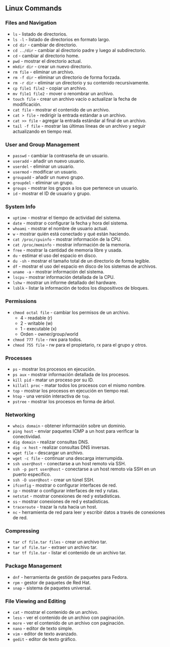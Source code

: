## Linux Commands

### Files and Navigation
- `ls` - listado de directorios.
- `ls -l` - listado de directorios en formato largo.
- `cd dir` - cambiar de directorio.
- `cd ../dir` - cambiar al directorio padre y luego al subdirectorio.
- `cd` - cambiar al directorio home.
- `pwd` - mostrar el directorio actual.
- `mkdir dir` - crear un nuevo directorio.
- `rm file` - eliminar un archivo.
- `rm -f dir` - eliminar un directorio de forma forzada.
- `rm -r dir` - eliminar un directorio y su contenido recursivamente.
- `cp file1 file2` - copiar un archivo.
- `mv file1 file2` - mover o renombrar un archivo.
- `touch file` - crear un archivo vacío o actualizar la fecha de modificación.
- `cat file` - mostrar el contenido de un archivo.
- `cat > file` - redirigir la entrada estándar a un archivo.
- `cat >> file` - agregar la entrada estándar al final de un archivo.
- `tail -f file` - mostrar las últimas líneas de un archivo y seguir actualizando en tiempo real.

### User and Group Management
- `passwd` - cambiar la contraseña de un usuario.
- `useradd` - añadir un nuevo usuario.
- `userdel` - eliminar un usuario.
- `usermod` - modificar un usuario.
- `groupadd` - añadir un nuevo grupo.
- `groupdel` - eliminar un grupo.
- `groups` - mostrar los grupos a los que pertenece un usuario.
- `id` - mostrar el ID de usuario y grupo.

### System Info
- `uptime` - mostrar el tiempo de actividad del sistema.
- `date` - mostrar o configurar la fecha y hora del sistema.
- `whoami` - mostrar el nombre de usuario actual.
- `w` - mostrar quién está conectado y qué están haciendo.
- `cat /proc/cpuinfo` - mostrar información de la CPU.
- `cat /proc/meminfo` - mostrar información de la memoria.
- `free` - mostrar la cantidad de memoria libre y usada.
- `du` - estimar el uso del espacio en disco.
- `du -sh` - mostrar el tamaño total de un directorio de forma legible.
- `df` - mostrar el uso del espacio en disco de los sistemas de archivos.
- `uname -a` - mostrar información del sistema.
- `lscpu` - mostrar información detallada de la CPU.
- `lshw` - mostrar un informe detallado del hardware.
- `lsblk` - listar la información de todos los dispositivos de bloques.

### Permissions
- `chmod octal file` - cambiar los permisos de un archivo.
  - 4 - readable (r)
  - 2 - writable (w)
  - 1 - executable (x)
  - Orden - owner/group/world
- `chmod 777 file` - rwx para todos.
- `chmod 755 file` - rw para el propietario, rx para el grupo y otros.

### Processes
- `ps` - mostrar los procesos en ejecución.
- `ps aux` - mostrar información detallada de los procesos.
- `kill pid` - matar un proceso por su ID.
- `killall proc` - matar todos los procesos con el mismo nombre.
- `top` - mostrar los procesos en ejecución en tiempo real.
- `htop` - una versión interactiva de `top`.
- `pstree` - mostrar los procesos en forma de árbol.

### Networking
- `whois domain` - obtener información sobre un dominio.
- `ping host` - enviar paquetes ICMP a un host para verificar la conectividad.
- `dig domain` - realizar consultas DNS.
- `dig -x host` - realizar consultas DNS inversas.
- `wget file` - descargar un archivo.
- `wget -c file` - continuar una descarga interrumpida.
- `ssh user@host` - conectarse a un host remoto vía SSH.
- `ssh -p port user@host` - conectarse a un host remoto vía SSH en un puerto específico.
- `ssh -D user@host` - crear un túnel SSH.
- `ifconfig` - mostrar o configurar interfaces de red.
- `ip` - mostrar o configurar interfaces de red y rutas.
- `netstat` - mostrar conexiones de red y estadísticas.
- `ss` - mostrar conexiones de red y estadísticas.
- `traceroute` - trazar la ruta hacia un host.
- `nc` - herramienta de red para leer y escribir datos a través de conexiones de red.

### Compressing
- `tar cf file.tar files` - crear un archivo tar.
- `tar xf file.tar` - extraer un archivo tar.
- `tar tf file.tar` - listar el contenido de un archivo tar.

### Package Management
- `dnf` - herramienta de gestión de paquetes para Fedora.
- `rpm` - gestor de paquetes de Red Hat.
- `snap` - sistema de paquetes universal.

### File Viewing and Editing
- `cat` - mostrar el contenido de un archivo.
- `less` - ver el contenido de un archivo con paginación.
- `more` - ver el contenido de un archivo con paginación.
- `nano` - editor de texto simple.
- `vim` - editor de texto avanzado.
- `gedit` - editor de texto gráfico.
